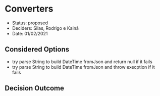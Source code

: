 # Converters

- Status: proposed
- Deciders: Silas, Rodrigo e Kainã
- Date: 01/02/2021

## Considered Options

- try parse String to build DateTime fromJson and return null if it fails
- try parse String to build DateTime fromJson and throw execption if it fails

## Decision Outcome
